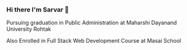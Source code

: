 ### Hi there I'm Sarvar 👋

 Pursuing graduation in Public Administration at Maharshi Dayanand University Rohtak 
 
 Also Enrolled in Full Stack Web Development Course at Masai School
 
<!--
**Sarvar8950/sarvar8950** is a ✨ _special_ ✨ repository because its `README.md` (this file) appears on your GitHub profile.

Here are some ideas to get you started:

- 🔭 I’m currently working on ...
- 🌱 I’m currently learning ...
- 👯 I’m looking to collaborate on ...
- 🤔 I’m looking for help with ...
- 💬 Ask me about ...
- 📫 How to reach me: ...
- 😄 Pronouns: ...
- ⚡ Fun fact: ...
-->
